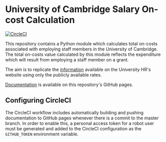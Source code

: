 # University of Cambridge Salary On-cost Calculation

[![CircleCI](https://circleci.com/gh/uisautomation/pidash-ucamstaffoncosts.svg?style=svg)](https://circleci.com/gh/uisautomation/pidash-ucamstaffoncosts)

This repository contains a Python module which calculates total on-costs
associated with employing staff members in the University of Cambridge. The
total on-costs value calculated by this module reflects the expenditure which
will result from employing a staff member on a grant.

The aim is to replicate the
[information](https://www.hr.admin.cam.ac.uk/Salaries/242) available on the
University HR's website using only the publicly available rates.

[Documentation](https://uisautomation.github.io/pidash-ucamstaffoncosts/) is
available on this repository's GitHub pages.

## Configuring CircleCI

The CircleCI workflow includes automatically building and pushing documentation
to GitHub pages whenever there is a commit to the master branch. In order to
enable this, a personal access token for a robot user must be generated and
added to the CircleCI configuration as the ``GITHUB_TOKEN`` environment
variable.
